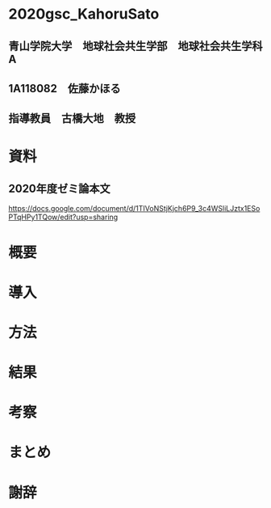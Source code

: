 # 2020gsc_KahoruSato
## 青山学院大学　地球社会共生学部　地球社会共生学科A
## 1A118082　佐藤かほる
## 指導教員　古橋大地　教授

# 資料

## 2020年度ゼミ論本文

https://docs.google.com/document/d/1TIVoNStjKjch6P9_3c4WSliLJztx1ESoPTqHPy1TQow/edit?usp=sharing

# 概要

# 導入

# 方法

# 結果

# 考察

# まとめ

# 謝辞
